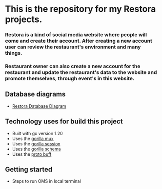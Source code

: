 # This is the repository for my Restora projects.

### Restora is a kind of social media website where people will come and create their account. After creating a new account user can review the restaurant's environment and many things.

### Restaurant owner can also create a new account for the restaurant and update the restaurant's data to the website and promote themselves, through event's in this website.

## Database diagrams

* [Restora Database Diagram](https://dbdiagram.io/d/61fa967e85022f4ee52aa6c7)

## Technology uses for build this project

* Built with go version 1.20
* Uses the [gorilla mux](https://github.com/gorilla/mux)
* Uses the [gorilla session](https://github.com/gorilla/sessions)
* Uses the [gorilla schema](https://github.com/gorilla/schema)
* Uses the [proto buff](https://github.com/protocolbuffers/protobuf)

## Getting started

* Steps to run OMS in local terminal
